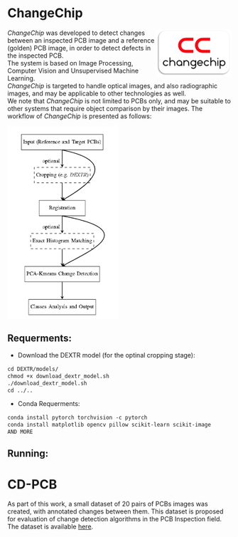 # ChangeChip
<img align="right" width="170" src="CC_logo.png">

*ChangeChip* was developed to detect changes between an inspected PCB image and a reference (golden) PCB image, in order to detect defects in the inspected PCB.\
The system is based on Image Processing, Computer Vision and Unsupervised Machine Learning.\
*ChangeChip* is targeted to handle optical images, and also radiographic images, and may be applicable to other technologies as well.\
We note that *ChangeChip* is not limited to PCBs only, and may be suitable to other systems that require object comparison by their images.
The workflow of *ChangeChip* is presented as follows:

<img align="center" width="250" height="" src="workflow.PNG">

## Requerments:
- Download the DEXTR model (for the optinal cropping stage):
```
cd DEXTR/models/
chmod +x download_dextr_model.sh
./download_dextr_model.sh
cd ../..
```
- Conda Requerments:
```
conda install pytorch torchvision -c pytorch
conda install matplotlib opencv pillow scikit-learn scikit-image
AND MORE
```
## Running:

# CD-PCB
As part of this work, a small dataset of 20 pairs of PCBs images was created, with annotated changes between them. This dataset is proposed for evaluation of change detection algorithms in the PCB Inspection field. The dataset is available [here](https://drive.google.com/file/d/1b1GFuKS88nKaH-Nfx2XmlhwulUxMwwBA/view?usp=sharing).
